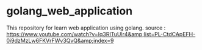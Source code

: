 # golang_web_application
This repository for learn web application using golang. source : https://www.youtube.com/watch?v=Iq3RITuUlr4&amp;list=PL-CtdCApEFH-0i9dzMzLw6FKVrFWv3QvQ&amp;index=9
